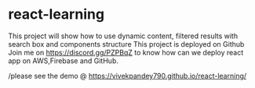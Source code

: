 # react-learning
This project will show how to use dynamic content, filtered results with search box and components structure
This project is deployed on Github
Join me on https://discord.gg/PZPBqZ to know how can we deploy react app on AWS,Firebase and GitHub.

/please see the demo @ https://vivekpandey790.github.io/react-learning/
